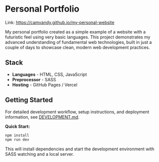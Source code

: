 # Personal Portfolio

Link: <https://camvandy.github.io/my-personal-website>

My personal portfolio created as a simple example of a website with a futuristic feel using very basic languages. This project demonstrates my advanced understanding of fundamental web technologies, built in just a couple of days to showcase clean, modern web development practices.

## Stack

- **Languages** - HTML, CSS, JavaScript
- **Preprocessor** - SASS
- **Hosting** - GitHub Pages / Vercel

## Getting Started

For detailed development workflow, setup instructions, and deployment information, see [DEVELOPMENT.md](DEVELOPMENT.md).

**Quick Start:**

```bash
npm install
npm run dev
```

This will install dependencies and start the development environment with SASS watching and a local server.
